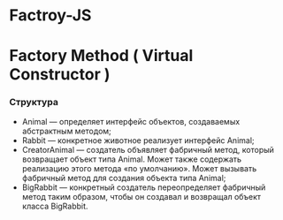 # Factroy-JS

<h1>Factory Method ( Virtual Constructor )</h1>
 
<h3> Структура </h3>

<ul>
  <li>Animal — определяет интерфейс объектов, создаваемых абстрактным методом;</li>
  <li>Rabbit — конкретное животное реализует интерфейс Animal;</li>
  <li>CreatorAnimal — создатель объявляет фабричный метод, который возвращает объект типа Animal. Может также содержать реализацию этого метода «по умолчанию». Может вызывать фабричный метод для создания объекта типа Animal;</li>
  <li>BigRabbit — конкретный создатель переопределяет фабричный метод таким образом, чтобы он создавал и возвращал объект класса BigRabbit.</li>
</ul>

